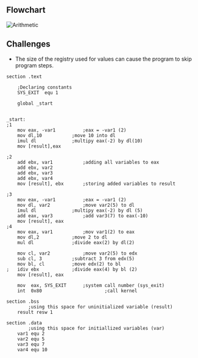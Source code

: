## Flowchart
![Arithmetic](https://github.com/suddy00/CISC_211_Assembly/assets/17439019/fa7a2c3e-e852-487c-9cde-469f1dd73973)

## Challenges
- The size of the registry used for values can cause the program to skip program steps.

```assembly
section .text

	;Declaring constants
	SYS_EXIT  equ 1

	global _start


_start:
;1
	mov eax, -var1			;eax = -var1 (2)
	mov dl,10			;move 10 into dl
	imul dl				;multipy eax(-2) by dl(10)
	mov [result],eax

;2
	add ebx, var1			;adding all variables to eax
	add ebx, var2
	add ebx, var3
	add ebx, var4
	mov [result], ebx		;storing added variables to result

;3
	mov eax, -var1			;eax = -var1 (2)
	mov dl, var2			;move var2(5) to dl
	imul dl				;multipy eax(-2) by dl (5)
	add eax, var3			;add var3(7) to eax(-10)
	mov [result], eax
;4
	mov eax, var1			;mov var1(2) to eax
	mov dl,2			;move 2 to dl
	mul dl				;divide eax(2) by dl(2)

	mov cl, var2			;move var2(5) to edx
	sub cl, 3			;subtract 3 from edx(5)
	mov bl, cl			;move edx(2) to bl
;	idiv ebx			;divide eax(4) by bl (2)
	mov [result], eax

  	mov  eax, SYS_EXIT		;system call number (sys_exit)
   	int  0x80                   	;call kernel

section .bss
		;using this space for uninitialized variable (result)
	result resw 1

section .data
		;using this space for initiallized variables (var)
	var1 equ 2
	var2 equ 5
	var3 equ 7
	var4 equ 10


```
